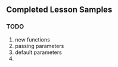 ## Completed Lesson Samples

### TODO

1. new functions
2. passing parameters
3. default parameters
4. 
